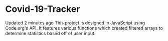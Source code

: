 # Covid-19-Tracker
  Updated 2 minutes ago This project is designed in JavaScript using Code.org's API. It features various functions which created filtered arrays to determine statistics based off of user input.
  
